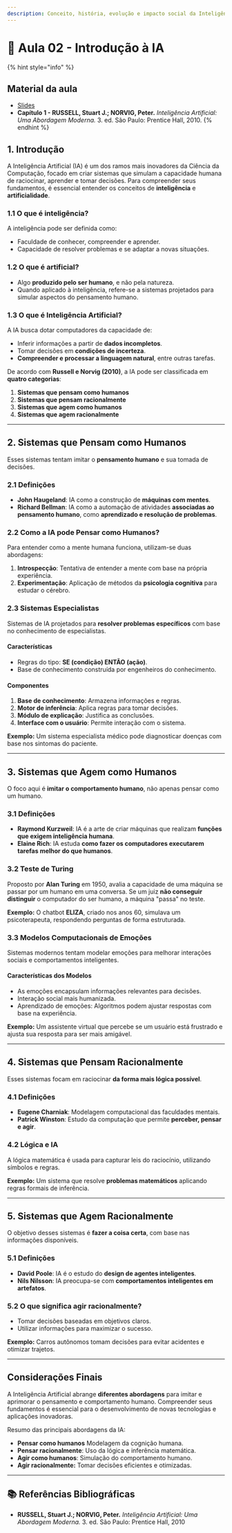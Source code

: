 ```yaml
---
description: Conceito, história, evolução e impacto social da Inteligência Artificial.
---
```


# 🤖 Aula 02 - Introdução à IA

{% hint style="info" %}
## **Material da aula**

* [Slides](slides/Aula02%20-%20Fundamentos%20da%20IA.pdf)&#x20;
* **Capítulo 1 - RUSSELL, Stuart J.; NORVIG, Peter.** _Inteligência Artificial: Uma Abordagem Moderna._ 3. ed. São Paulo: Prentice Hall, 2010.&#x20;
{% endhint %}

## 1. **Introdução**

A Inteligência Artificial (IA) é um dos ramos mais inovadores da Ciência da Computação, focado em criar sistemas que simulam a capacidade humana de raciocinar, aprender e tomar decisões. Para compreender seus fundamentos, é essencial entender os conceitos de **inteligência** e **artificialidade**.

### **1.1 O que é inteligência?**

A inteligência pode ser definida como:

* Faculdade de conhecer, compreender e aprender.
* Capacidade de resolver problemas e se adaptar a novas situações.

### **1.2 O que é artificial?**

* Algo **produzido pelo ser humano**, e não pela natureza.
* Quando aplicado à inteligência, refere-se a sistemas projetados para simular aspectos do pensamento humano.

### **1.3 O que é Inteligência Artificial?**

A IA busca dotar computadores da capacidade de:

* Inferir informações a partir de **dados incompletos**.
* Tomar decisões em **condições de incerteza**.
* **Compreender e processar a linguagem natural**, entre outras tarefas.

De acordo com **Russell e Norvig (2010)**, a IA pode ser classificada em **quatro categorias**:

1. **Sistemas que pensam como humanos**
2. **Sistemas que pensam racionalmente**
3. **Sistemas que agem como humanos**
4. **Sistemas que agem racionalmente**

***

## **2. Sistemas que Pensam como Humanos**

Esses sistemas tentam imitar o **pensamento humano** e sua tomada de decisões.

### **2.1 Definições**&#x20;

* **John Haugeland**: IA como a construção de **máquinas com mentes**.
* **Richard Bellman**: IA como a automação de atividades **associadas ao pensamento humano**, como **aprendizado e resolução de problemas**.

### **2.2 Como a IA pode Pensar como Humanos?**

Para entender como a mente humana funciona, utilizam-se duas abordagens:

1. **Introspecção**: Tentativa de entender a mente com base na própria experiência.
2. **Experimentação**: Aplicação de métodos da **psicologia cognitiva** para estudar o cérebro.

### **2.3 Sistemas Especialistas**

Sistemas de IA projetados para **resolver problemas específicos** com base no conhecimento de especialistas.&#x20;

#### **Características**

* Regras do tipo: **SE (condição) ENTÃO (ação)**.
* Base de conhecimento construída por engenheiros do conhecimento.

#### **Componentes**

1. **Base de conhecimento**: Armazena informações e regras.
2. **Motor de inferência**: Aplica regras para tomar decisões.
3. **Módulo de explicação**: Justifica as conclusões.
4. **Interface com o usuário**: Permite interação com o sistema.

**Exemplo:** Um sistema especialista médico pode diagnosticar doenças com base nos sintomas do paciente.

***

## **3. Sistemas que Agem como Humanos**

O foco aqui é **imitar o comportamento humano**, não apenas pensar como um humano.

### **3.1 Definições**

* **Raymond Kurzweil**: IA é a arte de criar máquinas que realizam **funções que exigem inteligência humana**.
* **Elaine Rich**: IA estuda **como fazer os computadores executarem tarefas melhor do que humanos**.

### **3.2 Teste de Turing**

Proposto por **Alan Turing** em 1950, avalia a capacidade de uma máquina se passar por um humano em uma conversa. Se um juiz **não conseguir distinguir** o computador do ser humano, a máquina "passa" no teste.

**Exemplo:** O chatbot **ELIZA**, criado nos anos 60, simulava um psicoterapeuta, respondendo perguntas de forma estruturada.

### **3.3 Modelos Computacionais de Emoções**

Sistemas modernos tentam modelar emoções para melhorar interações sociais e comportamentos inteligentes.

#### **Características dos Modelos**

* As emoções encapsulam informações relevantes para decisões.
* Interação social mais humanizada.
* Aprendizado de emoções: Algoritmos podem ajustar respostas com base na experiência.

**Exemplo:** Um assistente virtual que percebe se um usuário está frustrado e ajusta sua resposta para ser mais amigável.

***

## **4. Sistemas que Pensam Racionalmente**

Esses sistemas focam em raciocinar **da forma mais lógica possível**.

### **4.1 Definições**

* **Eugene Charniak**: Modelagem computacional das faculdades mentais.
* **Patrick Winston**: Estudo da computação que permite **perceber, pensar e agir**.

### **4.2 Lógica e IA**

A lógica matemática é usada para capturar leis do raciocínio, utilizando símbolos e regras.

**Exemplo:** Um sistema que resolve **problemas matemáticos** aplicando regras formais de inferência.

***

## **5. Sistemas que Agem Racionalmente**

O objetivo desses sistemas é **fazer a coisa certa**, com base nas informações disponíveis.

### **5.1 Definições**

* **David Poole**: IA é o estudo do **design de agentes inteligentes**.
* **Nils Nilsson**: IA preocupa-se com **comportamentos inteligentes em artefatos**.

### **5.2 O que significa agir racionalmente?**

* Tomar decisões baseadas em objetivos claros.
* Utilizar informações para maximizar o sucesso.

**Exemplo:** Carros autônomos tomam decisões para evitar acidentes e otimizar trajetos.

***

## **Considerações Finais**

A Inteligência Artificial abrange **diferentes abordagens** para imitar e aprimorar o pensamento e comportamento humano. Compreender seus fundamentos é essencial para o desenvolvimento de novas tecnologias e aplicações inovadoras.

Resumo das principais abordagens da IA:

* **Pensar como humanos** Modelagem da cognição humana.
* **Pensar racionalmente**: Uso da lógica e inferência matemática.
* **Agir como humanos**: Simulação do comportamento humano.
* **Agir racionalmente:** Tomar decisões eficientes e otimizadas.

***

## :books: **Referências Bibliográficas**

* **RUSSELL, Stuart J.; NORVIG, Peter.** _Inteligência Artificial: Uma Abordagem Moderna._ 3. ed. São Paulo: Prentice Hall, 2010

